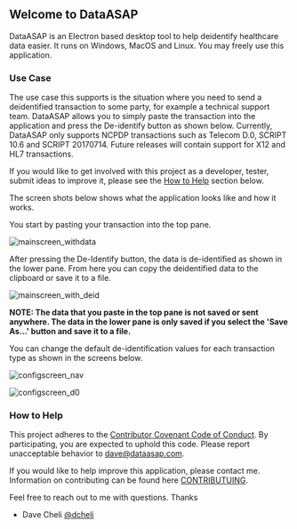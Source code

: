 ## Welcome to DataASAP
DataASAP is an Electron based desktop tool to help deidentify healthcare data easier. It runs on Windows, MacOS and Linux. You may freely use this application. 

### Use Case
The use case this supports is the situation where you need to send a deidentified transaction to some party, for example a technical support team. DataASAP allows you to simply paste the transaction into the application and press the De-identify button as shown below. Currently, DataASAP only supports NCPDP transactions such as Telecom D.0, SCRIPT 10.6 and SCRIPT 20170714. Future releases will contain support for X12 and HL7 transactions.

If you would like to get involved with this project as a developer, tester, submit ideas to improve it, please see the [How to Help](#how-to-help) section below. 

The screen shots below shows what the application looks like and how it works. 

You start by pasting your transaction into the top pane. 

![mainscreen_withdata](https://user-images.githubusercontent.com/2772894/51127517-3d9d8e80-17eb-11e9-8e0f-362654e24345.png)

After pressing the De-Identify button, the data is de-identified as shown in the lower pane. From here you can copy the deidentified data to the clipboard or save it to a file. 

![mainscreen_with_deid](https://user-images.githubusercontent.com/2772894/51127705-c3213e80-17eb-11e9-87d2-e49275130ee7.png)

**NOTE: The data that you paste in the top pane is not saved or sent anywhere. The data in the lower pane is only saved if you select the 'Save As...' button and save it to a file.**

You can change the default de-identification values for each transaction type as shown in the screens below.

![configscreen_nav](https://user-images.githubusercontent.com/2772894/51127975-696d4400-17ec-11e9-9137-26ffae327456.png)

![configscreen_d0](https://user-images.githubusercontent.com/2772894/51128140-c668fa00-17ec-11e9-9183-a34a6b5eb011.png)




### How to Help
This project adheres to the [Contributor Covenant Code of Conduct](https://www.contributor-covenant.org/version/1/4/code-of-conduct.html). By participating, you are expected to uphold this code. Please report unacceptable behavior to dave@dataasap.com.

If you would like to help improve this application, please contact me. Information on contributing can be found here [CONTRIBUTUING](https://github.com/dcheli/dataASAP/blob/master/CONTRIBUTING.md).


Feel free to reach out to me with questions. 
Thanks
- Dave Cheli [@dcheli](https://github.com/dcheli)
